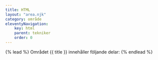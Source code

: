 ```yaml
---
title: HTML
layout: "area.njk"
category: område
eleventyNavigation:
    key: html
    parent: tekniker
    order: 0
---
```

{% lead %}
Området {{ title }} innehåller följande delar:
{% endlead %}